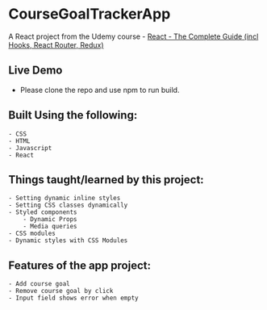 # CourseGoalTrackerApp
A React project from the Udemy course - [React - The Complete Guide (incl Hooks, React Router, Redux) ](https://www.udemy.com/course/react-the-complete-guide-incl-redux/)

## Live Demo 
- Please clone the repo and use npm to run build.

## Built Using the following:
    - CSS
    - HTML 
    - Javascript
    - React
    
## Things taught/learned by this project:
    - Setting dynamic inline styles
    - Setting CSS classes dynamically
    - Styled components
        - Dynamic Props
        - Media queries
    - CSS modules
    - Dynamic styles with CSS Modules
   
    
## Features of the app project:
    - Add course goal
    - Remove course goal by click
    - Input field shows error when empty
